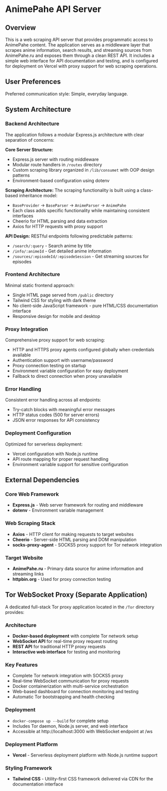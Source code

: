 # AnimePahe API Server

## Overview

This is a web scraping API server that provides programmatic access to AnimePahe content. The application serves as a middleware layer that scrapes anime information, search results, and streaming sources from AnimePahe.ru and exposes them through a clean REST API. It includes a simple web interface for API documentation and testing, and is configured for deployment on Vercel with proxy support for web scraping operations.

## User Preferences

Preferred communication style: Simple, everyday language.

## System Architecture

### Backend Architecture
The application follows a modular Express.js architecture with clear separation of concerns:

**Core Server Structure:**
- Express.js server with routing middleware
- Modular route handlers in `/routes` directory
- Custom scraping library organized in `/lib/consumet` with OOP design patterns
- Environment-based configuration using dotenv

**Scraping Architecture:**
The scraping functionality is built using a class-based inheritance model:
- `BaseProvider` → `BaseParser` → `AnimeParser` → `AnimePahe`
- Each class adds specific functionality while maintaining consistent interfaces
- Cheerio for HTML parsing and data extraction
- Axios for HTTP requests with proxy support

**API Design:**
RESTful endpoints following predictable patterns:
- `/search/:query` - Search anime by title
- `/info/:animeId` - Get detailed anime information
- `/sources/:episodeId/:episodeSession` - Get streaming sources for episodes

### Frontend Architecture
Minimal static frontend approach:
- Single HTML page served from `/public` directory
- Tailwind CSS for styling with dark theme
- No client-side JavaScript framework - pure HTML/CSS documentation interface
- Responsive design for mobile and desktop

### Proxy Integration
Comprehensive proxy support for web scraping:
- HTTP and HTTPS proxy agents configured globally when credentials available
- Authentication support with username/password
- Proxy connection testing on startup
- Environment variable configuration for easy deployment
- Fallback to direct connection when proxy unavailable

### Error Handling
Consistent error handling across all endpoints:
- Try-catch blocks with meaningful error messages
- HTTP status codes (500 for server errors)
- JSON error responses for API consistency

### Deployment Configuration
Optimized for serverless deployment:
- Vercel configuration with Node.js runtime
- API route mapping for proper request handling
- Environment variable support for sensitive configuration

## External Dependencies

### Core Web Framework
- **Express.js** - Web server framework for routing and middleware
- **dotenv** - Environment variable management

### Web Scraping Stack
- **Axios** - HTTP client for making requests to target websites
- **Cheerio** - Server-side HTML parsing and DOM manipulation
- **socks-proxy-agent** - SOCKS5 proxy support for Tor network integration

### Target Website
- **AnimePahe.ru** - Primary data source for anime information and streaming links
- **httpbin.org** - Used for proxy connection testing

## Tor WebSocket Proxy (Separate Application)

A dedicated full-stack Tor proxy application located in the `/Tor` directory provides:

### Architecture
- **Docker-based deployment** with complete Tor network setup
- **WebSocket API** for real-time proxy request routing
- **REST API** for traditional HTTP proxy requests
- **Interactive web interface** for testing and monitoring

### Key Features
- Complete Tor network integration with SOCKS5 proxy
- Real-time WebSocket communication for proxy requests
- Docker containerization with multi-service orchestration
- Web-based dashboard for connection monitoring and testing
- Automatic Tor bootstrapping and health checking

### Deployment
- `docker-compose up --build` for complete setup
- Includes Tor daemon, Node.js server, and web interface
- Accessible at http://localhost:3000 with WebSocket endpoint at /ws

### Deployment Platform
- **Vercel** - Serverless deployment platform with Node.js runtime support

### Styling Framework
- **Tailwind CSS** - Utility-first CSS framework delivered via CDN for the documentation interface